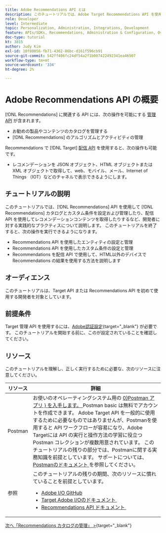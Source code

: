 ```yaml
---
title: Adobe Recommendations API とは
description: このチュートリアルでは、Adobe Target Recommendations API を使用して Recommendations のカタログとカスタム条件を設定および管理し、配信 API を使用して Recommendations コンテンツを取得する実践プラクティスについて開発者に順を追って説明します。
role: Developer
level: Intermediate
topic: Personalization, Administration, Integrations, Development
feature: APIs/SDKs, Recommendations, Administration & Configuration, Overview
doc-type: tutorial
kt: 3815
author: Judy Kim
exl-id: 10f80056-fb71-4362-86bc-d161f596cb91
source-git-commit: 542ff406fc24df54a2f1b007422492341ea46507
workflow-type: tm+mt
source-wordcount: '334'
ht-degree: 2%

---
```


# Adobe Recommendations API の概要

[!DNL Recommendations] に関連する API には、次の操作を可能にする [&#x200B; 管理 API](https://experienceleague.adobe.com/docs/target/using/apis/api-overview.html?lang=ja) が含まれます。

* お勧めの製品やコンテンツのカタログを管理する
* [!DNL Recommendations] のアルゴリズムとアクティビティの管理

Recommendations で [!DNL Target] [&#x200B; 配信 API](https://experienceleague.adobe.com/docs/target/using/apis/api-overview.html?lang=ja) を使用すると、次の操作も可能です。

* レコメンデーションを JSON オブジェクト、HTML オブジェクトまたは XML オブジェクトで取得して、web、モバイル、メール、Internet of Things （IOT）などのチャネルで表示できるようにします。

## チュートリアルの説明

このチュートリアルでは、[!DNL Recommendations] API を使用して [!DNL Recommendations] カタログとカスタム条件を設定および管理したり、配信 API を使用してレコメンデーションコンテンツを取得したりするなど、開発者に対する実践的なプラクティスについて説明します。 このチュートリアルを終了すると、次の操作を実行できるようになります。

* Recommendations API を使用したエンティティの設定と管理
* Recommendations API を使用したカスタム条件の設定と管理
* Recommendations を配信 API で使用して、HTML以外のデバイスで Recommendations の結果を使用する方法を説明します

## オーディエンス

このチュートリアルは、Target API または Recommendations API を初めて使用する開発者を対象としています。

## 前提条件

Target 管理 API を使用するには、[Adobe認証設定 &#x200B;](https://experienceleague.adobe.com/docs/target-dev/developer/api/configure-authentication.html?lang=ja){target="_blank"} が必要です。 このチュートリアルを開始する前に、このが設定されていることを確認してください。

## リソース

このチュートリアルを理解し、正しく実行するために必要な、次のリソースに注意してください。

| リソース | 詳細 |
| --- | --- |
| Postman | お使いのオペレーティングシステム用の [0&rbrace;Postman アプリ &rbrace; を入手します。 &#x200B;](https://www.postman.com/downloads/)Postman basic は無料でアカウントを作成できます。 Adobe Target API を一般的に使用するために必要なものではありませんが、Postmanを使用すると API ワークフローが容易になり、Adobe Targetには API の実行と操作方法の学習に役立つPostman コレクションが複数用意されています。 このチュートリアルの残りの部分では、Postmanに関する実務知識を前提としています。 サポートについては、[Postmanのドキュメント &#x200B;](https://learning.getpostman.com/) を参照してください。 |
| 参照 | このチュートリアルの残りの期間、次のリソースに慣れていることを前提としています。<UL><li>[Adobe I/O GitHub](https://github.com/adobeio)</li><li>[Target Adobe I/Oのドキュメント &#x200B;](https://developers.adobetarget.com/api/#introduction)</li><li>[Recommendations API ドキュメント &#x200B;](https://developers.adobetarget.com/api/recommendations/)</li></ul> |

[&#x200B; 次へ「Recommendations カタログの管理」 >](https://experienceleague.adobe.com/docs/target-dev/developer/api/recommendations-api/manage-catalog.html?lang=ja){target="_blank"}
